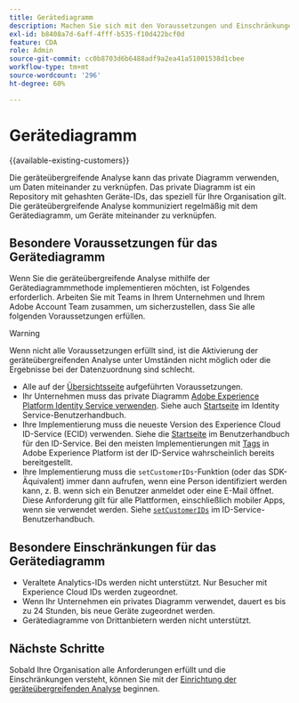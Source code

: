 ```yaml
---
title: Gerätediagramm
description: Machen Sie sich mit den Voraussetzungen und Einschränkungen der Datenzuordnung mithilfe des Gerätediagramms vertraut.
exl-id: b8408a7d-6aff-4fff-b535-f10d422bcf0d
feature: CDA
role: Admin
source-git-commit: cc0b8703d6b6488adf9a2ea41a51001538d1cbee
workflow-type: tm+mt
source-wordcount: '296'
ht-degree: 60%

---
```



# Gerätediagramm

{{available-existing-customers}}

Die geräteübergreifende Analyse kann das private Diagramm verwenden, um Daten miteinander zu verknüpfen. Das private Diagramm ist ein Repository mit gehashten Geräte-IDs, das speziell für Ihre Organisation gilt. Die geräteübergreifende Analyse kommuniziert regelmäßig mit dem Gerätediagramm, um Geräte miteinander zu verknüpfen.

## Besondere Voraussetzungen für das Gerätediagramm

Wenn Sie die geräteübergreifende Analyse mithilfe der Gerätediagrammmethode implementieren möchten, ist Folgendes erforderlich. Arbeiten Sie mit Teams in Ihrem Unternehmen und Ihrem Adobe Account Team zusammen, um sicherzustellen, dass Sie alle folgenden Voraussetzungen erfüllen.

>[!WARNING]
>
>Wenn nicht alle Voraussetzungen erfüllt sind, ist die Aktivierung der geräteübergreifenden Analyse unter Umständen nicht möglich oder die Ergebnisse bei der Datenzuordnung sind schlecht.
>

* Alle auf der [Übersichtsseite](overview.md) aufgeführten Voraussetzungen.
* Ihr Unternehmen muss das private Diagramm [Adobe Experience Platform Identity Service verwenden](https://business.adobe.com/products/experience-platform/identity-service.html). Siehe auch [Startseite](https://experienceleague.adobe.com/docs/experience-platform/identity/home.html?lang=de) im Identity Service-Benutzerhandbuch.
* Ihre Implementierung muss die neueste Version des Experience Cloud ID-Service (ECID) verwenden. Siehe die [Startseite](https://experienceleague.adobe.com/docs/id-service/using/home.html?lang=de) im Benutzerhandbuch für den ID-Service. Bei den meisten Implementierungen mit [Tags](https://experienceleague.adobe.com/docs/experience-platform/tags/home.html?lang=de) in Adobe Experience Platform ist der ID-Service wahrscheinlich bereits bereitgestellt.
* Ihre Implementierung muss die `setCustomerIDs`-Funktion (oder das SDK-Äquivalent) immer dann aufrufen, wenn eine Person identifiziert werden kann, z. B. wenn sich ein Benutzer anmeldet oder eine E-Mail öffnet. Diese Anforderung gilt für alle Plattformen, einschließlich mobiler Apps, wenn sie verwendet werden. Siehe [`setCustomerIDs`](https://experienceleague.adobe.com/docs/id-service/using/id-service-api/methods/setcustomerids.html?lang=de) im ID-Service-Benutzerhandbuch.

## Besondere Einschränkungen für das Gerätediagramm

* Veraltete Analytics-IDs werden nicht unterstützt. Nur Besucher mit Experience Cloud IDs werden zugeordnet.
* Wenn Ihr Unternehmen ein privates Diagramm verwendet, dauert es bis zu 24 Stunden, bis neue Geräte zugeordnet werden.
* Gerätediagramme von Drittanbietern werden nicht unterstützt.

## Nächste Schritte

Sobald Ihre Organisation alle Anforderungen erfüllt und die Einschränkungen versteht, können Sie mit der [Einrichtung der geräteübergreifenden Analyse](setup.md) beginnen.
